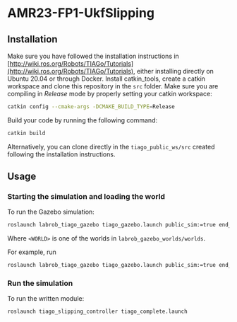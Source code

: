 # AMR23-FP1-UkfSlipping


## Installation

Make sure you have followed the installation instructions in [http://wiki.ros.org/Robots/TIAGo/Tutorials](http://wiki.ros.org/Robots/TIAGo/Tutorials), either installing directly on Ubuntu 20.04 or through Docker. Install catkin_tools, create a catkin workspace and clone this repository in the `src` folder. Make sure you are compiling in *Release* mode by properly setting your catkin workspace:
```bash
catkin config --cmake-args -DCMAKE_BUILD_TYPE=Release
```
Build your code by running the following command:
```bash
catkin build
```

Alternatively, you can clone directly in the `tiago_public_ws/src` created following the installation instructions.


## Usage

### Starting the simulation and loading the world

To run the Gazebo simulation:
```bash
roslaunch labrob_tiago_gazebo tiago_gazebo.launch public_sim:=true end_effector:=pal-gripper world:=<WORLD>     
```
Where `<WORLD>` is one of the worlds in `labrob_gazebo_worlds/worlds`.

For example, run 
```bash
roslaunch labrob_tiago_gazebo tiago_gazebo.launch public_sim:=true end_effector:=pal-gripper world:=labrob_empty     
```


### Run the simulation

To run the written module:
```bash
roslaunch tiago_slipping_controller tiago_complete.launch
```